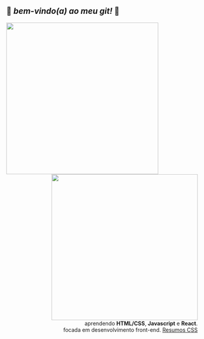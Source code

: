 

 ## :white_heart: *bem-vindo(a) ao meu git!* :white_heart: 

<img src="https://pa1.narvii.com/6968/360596b1c90fc787fb17a3325f6994c2900b8488r1-500-268_hq.gif" width="400" align="left">


<p align="right"/> 
<img src="https://i.imgur.com/mTYCYlN.gif?noredirect" width="385"> 
<br>
aprendendo <b>HTML/CSS</b>, <b>Javascript</b> e <b>React</b>. <br> focada em desenvolvimento front-end. 
<a href="https://drive.google.com/drive/folders/1gH9RjR9Gm0zViJZ0sSQac9OVJt60W8WK?usp=sharing">Resumos CSS</a>
</p>


<!--
**larissabenedet/larissabenedet** is a ✨ _special_ ✨ repository because its `README.md` (this file) appears on your GitHub profile.

